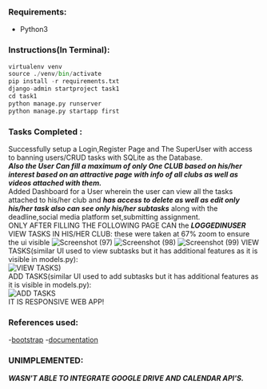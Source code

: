 ### Requirements:
 - Python3  
### Instructions(In Terminal):  
```python  
virtualenv venv  
source ./venv/bin/activate
pip install -r requirements.txt  
django-admin startproject task1  
cd task1  
python manage.py runserver  
python manage.py startapp first  
```
### Tasks Completed :
Successfully setup a Login,Register Page and The SuperUser with access to banning users/CRUD tasks with SQLite as the Database.  
***Also the User Can fill a maximum of only One CLUB based on his/her interest based on an attractive page with info of all clubs
as well as videos attached with them.***  
Added Dashboard for a User wherein the user can view all the tasks attached to his/her club and ***has access to delete as well as edit only his/her task also can see only his/her subtasks*** along with the deadline,social media platform set,submitting assignment.  
ONLY AFTER FILLING THE FOLLOWING PAGE CAN the ***LOGGEDINUSER*** VIEW TASKS IN HIS/HER CLUB:
these were taken at 67% zoom to ensure the ui visible
![Screenshot (97)](https://user-images.githubusercontent.com/101446457/195915576-7427be7a-e67d-42cf-a1c3-634e5c34bc95.png)
![Screenshot (98)](https://user-images.githubusercontent.com/101446457/195915585-d1fe6fcd-81ef-494a-8da9-0ff3a1f6e14e.png)
![Screenshot (99)](https://user-images.githubusercontent.com/101446457/195915592-3d56cd1a-47de-4b0b-b1ed-b6d67b7eda00.png)
VIEW TASKS(similar UI used to view subtasks but it has additional features as it is visible in models.py):  
![VIEW TASKS)](https://user-images.githubusercontent.com/101446457/195985418-02262a7a-b3b8-4af9-ab96-d3fcec6c5953.png)  
ADD TASKS(similar UI used to add subtasks but it has additional features as it is visible in models.py):  
![ADD TASKS](https://user-images.githubusercontent.com/101446457/195985597-894bdf15-6ba9-44f3-8652-546e4f04937d.png)  
IT IS RESPONSIVE WEB APP!  
### References used:  
-[bootstrap](https://getbootstrap.com/docs/5.2/getting-started/introduction/  )
-[documentation](https://docs.djangoproject.com/en/4.0/)  
 ### UNIMPLEMENTED:  
 ***WASN'T ABLE TO INTEGRATE GOOGLE DRIVE AND CALENDAR API'S.***
 
 





